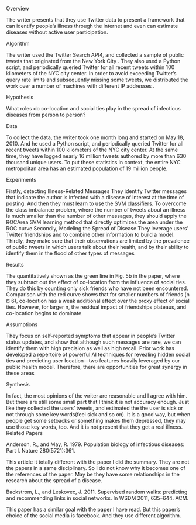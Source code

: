 Overview

The writer presents that they use Twitter data to present a framework that can identify people’s illness through the internet and even can estimate diseases without active user participation.

Algorithm

The writer used the Twitter Search API4, and collected a sample of public tweets that originated from the New York City . They also used  a Python script, and periodically queried Twitter for all recent tweets within 100 kilometers of the NYC city center. In order to avoid exceeding Twitter’s query rate limits and subsequently missing some tweets, we distributed the work over a number of machines with different IP addresses . 

Hypothesis

What roles do co-location and social ties play in the spread of infectious
diseases from person to person?

Data

To collect the data, the writer took one month long and started on May 18, 2010. And he used a Python script, and periodically queried Twitter for all recent tweets within 100 kilometers of the NYC city center. At the same time, they have logged nearly 16 million tweets authored by more than 630 thousand unique users.  To put these statistics in context, the entire NYC metropolitan area has an estimated population of 19 million people.

Experiments

Firstly, detecting Illness-Related Messages
They identify Twitter messages that indicate the author is infected with a disease of interest at the time of posting. And then they must learn to use the SVM classifiers. To overcome the class imbalance problem, where the
number of tweets about an illness is much smaller than the number of other messages, they should apply the ROCArea SVM learning method that directly optimizes the area under the ROC curve
Secondly, Modeling the Spread of Disease
They leverage users’ Twitter friendships and to combine other information to build a model.
Thirdly, they make sure that their observations are limited by the prevalence of public tweets in which users talk about their health, and by their ability to identify them in the flood of other types of messages

Results

The quantitatively shown as the green line in Fig. 5b in the paper, where they subtract out the effect of co-location from the influence of social ties. They do this by counting only sick friends who have not been encountered. Comparison with the red curve shows that for smaller numbers of friends (n ¤ 6), co-location has a weak additional effect over the proxy effect of social ties. However, for larger n, the residual impact of friendships plateaus, and co-location begins to dominate.

Assumptions

They focus on self-reported symptoms that appear in people’s Twitter status updates, and show that although such messages are rare, we can identify them with high precision as well as high recall. 
Prior work has developed a repertoire of powerful AI techniques for revealing hidden social ties and predicting user location—two features heavily leveraged by our public
health model. Therefore, there are opportunities for great synergy in these areas

Synthesis

In fact, the most opinions of the writer are reasonable and I agree with him. But there are still some small part that I think it is not accuracy enough. Just like they collected the users’ tweets, and estimated the the user is sick or not through some key words(feel sick and so on). It is a good way, but when people get some setbacks or something makes them depressed, they may use those key words, too. And it is not present that they get a real illness. 
Related Papers

Anderson, R., and May, R. 1979. Population biology of
infectious diseases: Part I. Nature 280(5721):361.

This article it totally different with the paper I did the summary. They are not the papers in a same  disciplinary. So I do  not know why it becomes one of the references of the paper. May be they have some relationships in the research about the spread of a disease.



Backstrom, L., and Leskovec, J. 2011. Supervised random
walks: predicting and recommending links in social
networks. In WSDM 2011, 635–644. ACM.

This paper has a similar goal with the paper I have read. But this paper’s choice of the social media is facebook. And they use different algorithm.
